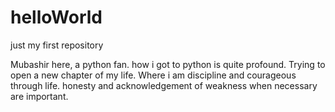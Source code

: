 # helloWorld
just my first repository

Mubashir here, a python fan. how i got to python is quite profound.
Trying to open a new chapter of my life. 
Where i am discipline and courageous through life.
honesty and acknowledgement of weakness when necessary are important.
